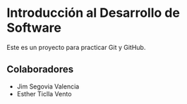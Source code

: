 # Introducción al Desarrollo de Software
Este es un proyecto para practicar Git y GitHub.

## Colaboradores
- Jim Segovia Valencia
- Esther Ticlla Vento

